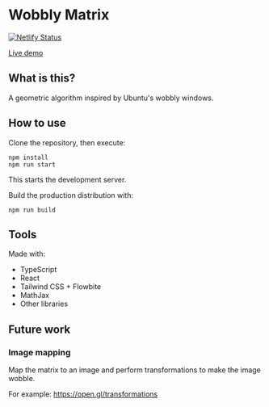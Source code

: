# Wobbly Matrix

[![Netlify Status](https://api.netlify.com/api/v1/badges/220699b2-33e8-41ea-aab0-0cf7befd2a47/deploy-status)](https://app.netlify.com/sites/wobbly-matrix/deploys)

[Live demo](https://wobbly-matrix.chrisvilches.com/)

## What is this?

A geometric algorithm inspired by Ubuntu's wobbly windows.

## How to use

Clone the repository, then execute:

```
npm install
npm run start
```

This starts the development server.

Build the production distribution with:

```
npm run build
```

## Tools

Made with:

* TypeScript
* React
* Tailwind CSS + Flowbite
* MathJax
* Other libraries

## Future work

### Image mapping

Map the matrix to an image and perform transformations to make the image wobble.

For example: https://open.gl/transformations
